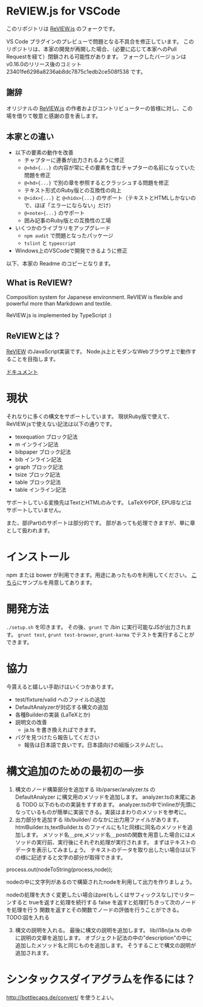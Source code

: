 # ReVIEW.js for VSCode

このリポジトリは [ReVIEW.js](https://github.com/vvakame/review.js) のフォークです。

VS Code プラグインのプレビューで問題となる不具合を修正しています。
このリポジトリは、本家の開発が再開した場合、（必要に応じて本家へのPull Requestを経て）閉鎖される可能性があります。
フォークしたバージョンはv0.16.0のリリース後のコミット 23401fe6298a8236ab8dc7875c1edb2ce508f538 です。

## 謝辞

オリジナルの [ReVIEW.js](https://github.com/vvakame/review.js) の作者およびコントリビューターの皆様に対し、この場を借りて敬意と感謝の意を表します。

## 本家との違い

* 以下の要素の動作を改善
  * チャプターに連番が出力されるように修正
  * `@<hd>{...}` の内容が常にその要素を含むチャプターの名前になっていた問題を修正
  * `@<hd>{...}` で別の章を参照するとクラッシュする問題を修正
  * テキスト形式のRuby版との互換性の向上
  * `@<idx>{...}` と `@<hidx>{...}` のサポート（テキストとHTMLしかないので、ほぼ「エラーにならない」だけ）
  * `@<note>{...}` のサポート
  * 囲み記事のRuby版との互換性の工場
* いくつかのライブラリをアップグレード
  * `npm audit` で問題となったパッケージ
  * `tslint` と `typescript`
* Windows上のVSCodeで開発できるように修正

以下、本家の Readme のコピーとなります。

## What is ReVIEW?

Composition system for Japanese environment.
ReVIEW is flexible and powerful more than Markdown and textile.

ReVIEW.js is implemented by TypeScript :)

## ReVIEWとは？

[ReVIEW](https://github.com/kmuto/review) のJavaScript実装です。
Node.js上とモダンなWebブラウザ上で動作することを目指します。

[ドキュメント](https://yfakariya.github.io/review.js/docs/)

# 現状

それなりに多くの構文をサポートしています。
現状Ruby版で使えて、ReVIEW.jsで使えない記法は以下の通りです。

* texequation ブロック記法
* m インライン記法
* bibpaper ブロック記法
* bib インライン記法
* graph ブロック記法
* tsize ブロック記法
* table ブロック記法
* table インライン記法

サポートしている変換先はTextとHTMLのみです。
LaTeXやPDF, EPUBなどはサポートしていません。

また、部(Part)のサポートは部分的です。
部があっても処理できますが、単に章として扱われます。

# インストール

npm または bower が利用できます。用途にあったものを利用してください。
[こちら](https://github.com/vvakame/review.js/tree/master/example)にサンプルを用意してあります。

# 開発方法

`./setup.sh` を叩きます。
その後、`grunt` で /bin に実行可能なJSが出力されます。
`grunt test`, `grunt test-browser`, `grunt-karma` でテストを実行することができます。

# 協力

今貰えると嬉しい手助けはいくつかあります。

* test/fixture/valid へのファイルの追加
* DefaultAnalyzerが対応する構文の追加
* 各種Builderの実装 (LaTeXとか)
* 説明文の改善
  * ja.ts を書き換えればできます。
* バグを見つけたら報告してください
  * 報告は日本語で良いです。日本語向けの組版システムだし。

# 構文追加のための最初の一歩

 1. 構文のノード構築部分を追加する
lib/parser/analyzer.ts の DefaultAnalyzer に構文用のメソッドを追加します。
analyzer.tsの末尾にある TODO 以下のものの実装をすすめます。
analyzer.tsの中でinlineが先頭になっているものが簡単に実装できる。実装はまわりのメソッドを参考に。
 2. 出力部分を追加する
lib/builder/ のなかに出力用ファイルがあります。
htmlBuilder.ts,textBuilder.ts のファイルにも1と同様に同名のメソッドを追加します。
メソッド名＿pre,メソッド名＿postの関数を用意した場合にはメソッドの実行前、実行後にそれぞれ処理が実行されます。
まずはテキストのデータを表示してみましょう。
テキストのデータを取り出したい場合は以下の様に記述すると文字の部分が取得できます。

process.out(nodeToString(process,node));

nodeの中に文字列があるので構築されたnodeを利用して出力を作りましょう。

nodeの処理を大きく変更したい場合はpre(もしくはサフィックスなし)でリターンすると
trueを返すと処理を続行する
false を返すと処理打ちきって次のノードを処理を行う
関数を返すとその関数でノードの評価を行うことができる。
TODO:図を入れる

 3. 構文の説明を入れる。
最後に構文の説明を追加します。
lib/i18n/ja.ts の中に説明の文章を追加します。
オブジェクト記法の中の"description"の中に追加したメソッド名と同じものを追加します。
そうすることで構文の説明が追加されます。

# シンタックスダイアグラムを作るには？

http://bottlecaps.de/convert/ を使うとよい。
